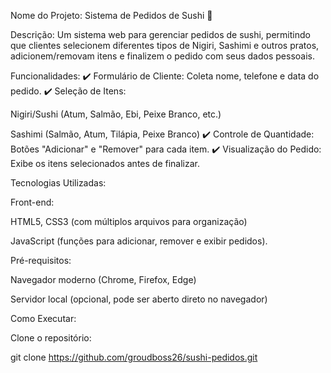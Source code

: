 Nome do Projeto: Sistema de Pedidos de Sushi 🍣

Descrição:
Um sistema web para gerenciar pedidos de sushi, permitindo que clientes selecionem diferentes tipos de Nigiri, Sashimi e outros pratos, adicionem/removam itens e finalizem o pedido com seus dados pessoais.

Funcionalidades:
✔️ Formulário de Cliente: Coleta nome, telefone e data do pedido.
✔️ Seleção de Itens:

Nigiri/Sushi (Atum, Salmão, Ebi, Peixe Branco, etc.)

Sashimi (Salmão, Atum, Tilápia, Peixe Branco)
✔️ Controle de Quantidade: Botões "Adicionar" e "Remover" para cada item.
✔️ Visualização do Pedido: Exibe os itens selecionados antes de finalizar.

Tecnologias Utilizadas:

Front-end:

HTML5, CSS3 (com múltiplos arquivos para organização)

JavaScript (funções para adicionar, remover e exibir pedidos).

Pré-requisitos:

Navegador moderno (Chrome, Firefox, Edge)

Servidor local (opcional, pode ser aberto direto no navegador)

Como Executar:

Clone o repositório:

git clone https://github.com/groudboss26/sushi-pedidos.git
